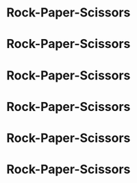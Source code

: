# Rock-Paper-Scissors
# Rock-Paper-Scissors
# Rock-Paper-Scissors
# Rock-Paper-Scissors
# Rock-Paper-Scissors
# Rock-Paper-Scissors
